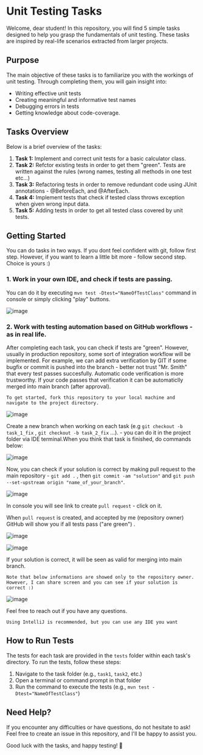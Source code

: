 # Unit Testing Tasks

Welcome, dear student! In this repository, you will find 5 simple tasks designed to help you grasp the fundamentals of unit testing. These tasks are inspired by real-life scenarios extracted from larger projects.

## Purpose
The main objective of these tasks is to familiarize you with the workings of unit testing. Through completing them, you will gain insight into:

- Writing effective unit tests
- Creating meaningful and informative test names
- Debugging errors in tests
- Getting knowledge about code-coverage.

## Tasks Overview
Below is a brief overview of the tasks:

1. **Task 1:** Implement and correct unit tests for a basic calculator class.
2. **Task 2:** Refctor existing tests in order to get them "green". Tests are written against the rules (wrong names, testing all methods in one test etc...)
3. **Task 3:** Refactoring tests in order to remove redundant code using JUnit annotations - @BeforeEach, and @AfterEach.
4. **Task 4:** Implement tests that check if tested class throws exception when given wrong input data.
5. **Task 5:** Adding tests in order to get all tested class covered by unit tests. 

## Getting Started
You can do tasks in two ways. If you dont feel confident with git, follow first step. However,  if you want to learn a little bit more - follow second step. Choice is yours :)

### 1. Work in your own IDE, and check if tests are passing. 

You can do it by executing `mvn test -Dtest="NameOfTestClass"` command in console or simply clicking "play" buttons.

![image](https://github.com/ursus164/ProjectJPWP/assets/101526933/af2a9fba-22c5-423c-a288-2ca852a362ca)


### 2. Work with testing automation based on GitHub workflows - as in real life.
  
After completing each task, you can check if tests are "green". However, usually in production repository, some sort of integration workflow will be implemented. For example, we can add extra verification by GIT if some bugfix or commit is pushed into the branch - better not trust "Mr. Smith" that every test passes succesfully. Automatic code verification is more trustworthy. If your code passes that verification it can be automaticlly merged into main branch (after approval). 

`To get started, fork this repository to your local machine and navigate to the project directory. `

![image](https://github.com/ursus164/ProjectJPWP/assets/101526933/9f70c5c7-8c66-4bac-b5d9-f8dc03bcc17f)

Create a new branch when working on each task (e.g `git checkout -b task_1_fix` , `git checkout -b task_2_fix` ...). - you can do it in the project folder via IDE terminal.When you think that task is finished, do commands below:

![image](https://github.com/ursus164/ProjectJPWP/assets/101526933/457d17ad-b9d9-4909-a35e-66c5f3165d74)


Now, you can check if your solution is correct by making pull request to the main repository -  `git add .` , then `git commit -am "solution"` and `git push --set-upstream origin "name_of_your_branch"`. 

![image](https://github.com/ursus164/ProjectJPWP/assets/101526933/3de7e9c1-4e82-4787-87cd-98d5075c8393)


In console you will see link to create `pull request` - click on it. 

When `pull request` is created, and accepted by me (repository owner) GitHub will show you if all tests pass ("are green") .

![image](https://github.com/ursus164/ProjectJPWP/assets/101526933/e5b6be46-c760-4392-b9f8-29d8d61075c3)

![image](https://github.com/ursus164/ProjectJPWP/assets/101526933/65483407-3ebc-467f-9595-e1d9435fc297)

If your solution is correct, it will be seen as valid for merging into main branch.

`Note that below informations are showed only to the repository owner. However, I can share screen and you can see if your solution is correct :)`

![image](https://github.com/ursus164/ProjectJPWP/assets/101526933/a4235f08-ce93-44b3-823e-569d720ab446)

Feel free to reach out if you have any questions.

`Using IntelliJ is recommended, but you can use any IDE you want`

## How to Run Tests
The tests for each task are provided in the `tests` folder within each task's directory. To run the tests, follow these steps:

1. Navigate to the task folder (e.g., `task1`, `task2`, etc.)
2. Open a terminal or command prompt in that folder
3. Run the command to execute the tests (e.g., `mvn test -Dtest="NameOfTestClass"`)

## Need Help?
If you encounter any difficulties or have questions, do not hesitate to ask! Feel free to create an issue in this repository, and I'll be happy to assist you.

Good luck with the tasks, and happy testing! 🚀
